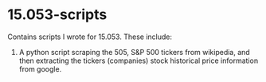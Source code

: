 # 15.053-scripts
Contains scripts I wrote for 15.053. These include: 

1) A python script scraping the 505, S&P 500 tickers from wikipedia, and then extracting the tickers (companies) stock historical price information from google. 





